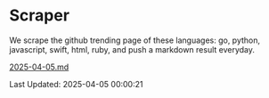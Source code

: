 # Scraper

We scrape the github trending page of these languages: go, python, javascript, swift, html, ruby, and push a markdown result everyday.

[2025-04-05.md](https://github.com/henson/Scraper/blob/master/2025-04-05.md)

Last Updated: 2025-04-05 00:00:21